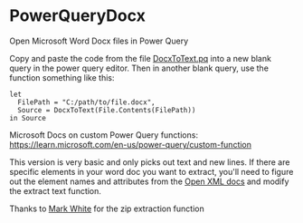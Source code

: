 # PowerQueryDocx
Open Microsoft Word Docx files in Power Query

Copy and paste the code from the file [DocxToText.pq](https://raw.githubusercontent.com/stu0292/PowerQueryDocx/main/DocxToText.pq) into a new blank query in the power query editor. 
Then in another blank query, use the function something like this: 

```
let 
  FilePath = "C:/path/to/file.docx",
  Source = DocxToText(File.Contents(FilePath))
in Source
```

Microsoft Docs on custom Power Query functions: https://learn.microsoft.com/en-us/power-query/custom-function

This version is very basic and only picks out text and new lines. If there are specific elements in your word doc you want to extract, you'll need to figure out the element names and attributes from the [Open XML docs](https://learn.microsoft.com/en-us/office/open-xml/structure-of-a-wordprocessingml-document) and modify the extract text function.

Thanks to [Mark White](https://sql10.blogspot.com/2016/06/reading-zip-files-in-powerquery-m.html) for the zip extraction function
